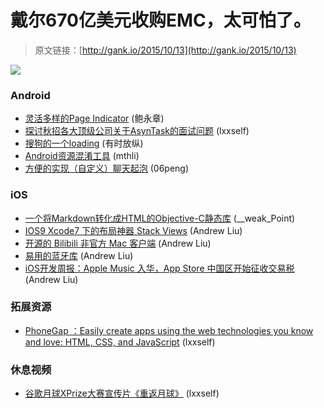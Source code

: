 # 戴尔670亿美元收购EMC，太可怕了。

> 原文链接：[http://gank.io/2015/10/13](http://gank.io/2015/10/13)

![](http://ww2.sinaimg.cn/large/7a8aed7bjw1ewym3nctp0j20i60qon23.jpg)

### Android

* [灵活多样的Page Indicator](https://github.com/H07000223/FlycoPageIndicator) (鲍永章)
* [探讨秋招各大顶级公司关于AsynTask的面试问题](http://www.zhihu.com/question/36379331) (lxxself)
* [搜狗的一个loading](https://github.com/dengshiwei/SogoLoading) (有时放纵)
* [Android资源混淆工具](https://github.com/shwenzhang/AndResGuard) (mthli)
* [方便的实现（自定义）聊天起泡](https://github.com/lguipeng/BubbleView) (06peng)

### iOS

* [一个将Markdown转化成HTML的Objective-C静态库](https://github.com/mdiep/MMMarkdown) (__weak_Point)
* [IOS9 Xcode7 下的布局神器 Stack Views](http://www.jianshu.com/p/e81c9fb0bcd3?utm_campaign=hugo&utm_medium=reader_share&utm_content=note&utm_source=weibo) (Andrew Liu)
* [开源的 Bilibili 非官方 Mac 客户端](https://github.com/typcn/bilibili) (Andrew Liu)
* [易用的蓝牙库](https://github.com/coolnameismy/BabyBluetooth) (Andrew Liu)
* [iOS开发周报：Apple Music 入华，App Store 中国区开始征收交易税](http://www.infoq.com/cn/news/2015/10/ios) (Andrew Liu)

### 拓展资源

* [PhoneGap ：Easily create apps using the web technologies you know and love: HTML, CSS, and JavaScript](http://phonegap.com/) (lxxself)

### 休息视频

* [谷歌月球XPrize大赛宣传片《重返月球》](http://v.youku.com/v_show/id_XMTM1Njg2NjczMg==.html) (lxxself)

